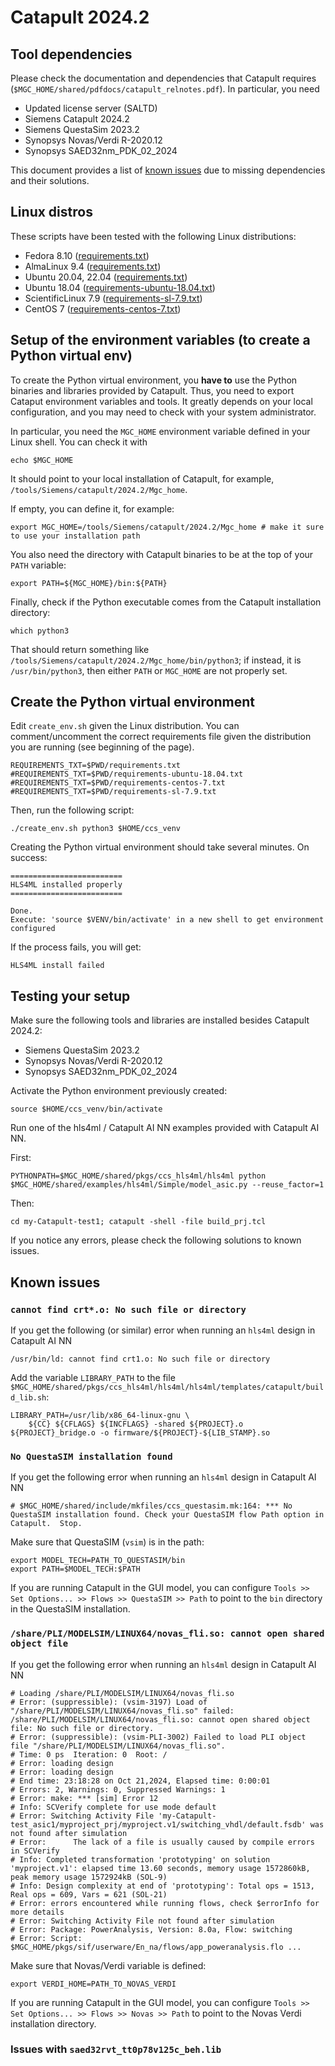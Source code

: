 # Catapult 2024.2

## Tool dependencies

Please check the documentation and dependencies that Catapult requires (`$MGC_HOME/shared/pdfdocs/catapult_relnotes.pdf`). In particular, you need

- Updated license server (SALTD)
- Siemens Catapult 2024.2
- Siemens QuestaSim 2023.2
- Synopsys Novas/Verdi R-2020.12
- Synopsys SAED32nm_PDK_02_2024

This document provides a list of [known issues](#known-issues) due to missing dependencies and their solutions.

## Linux distros

These scripts have been tested with the following Linux distributions:
- Fedora 8.10 ([requirements.txt](requirements.txt))
- AlmaLinux 9.4 ([requirements.txt](requirements.txt))
- Ubuntu 20.04, 22.04 ([requirements.txt](requirements.txt))
- Ubuntu 18.04 ([requirements-ubuntu-18.04.txt](requirements-ubuntu-18.04.txt))
- ScientificLinux 7.9 ([requirements-sl-7.9.txt](requirements-sl-7.9.txt))
- CentOS 7 ([requirements-centos-7.txt](requirements-centos-7.txt))

## Setup of the environment variables (to create a Python virtual env)

To create the Python virtual environment, you **have to** use the Python binaries and libraries provided by Catapult. Thus, you need to export Cataput environment variables and tools. It greatly depends on your local configuration, and you may need to check with your system administrator.

In particular, you need the `MGC_HOME` environment variable defined in your Linux shell. You can check it with
```
echo $MGC_HOME
```
It should point to your local installation of Catapult, for example, `/tools/Siemens/catapult/2024.2/Mgc_home`. 

If empty, you can define it, for example:
```
export MGC_HOME=/tools/Siemens/catapult/2024.2/Mgc_home # make it sure to use your installation path
```

You also need the directory with Catapult binaries to be at the top of your `PATH` variable:
```
export PATH=${MGC_HOME}/bin:${PATH}
```

Finally, check if the Python executable comes from the Catapult installation directory:
```
which python3
```
That should return something like `/tools/Siemens/catapult/2024.2/Mgc_home/bin/python3`; if instead, it is `/usr/bin/python3`, then either `PATH` or `MGC_HOME` are not properly set.

## Create the Python virtual environment

Edit `create_env.sh` given the Linux distribution. You can comment/uncomment the correct requirements file given the distribution you are running (see beginning of the page).
```
REQUIREMENTS_TXT=$PWD/requirements.txt
#REQUIREMENTS_TXT=$PWD/requirements-ubuntu-18.04.txt
#REQUIREMENTS_TXT=$PWD/requirements-centos-7.txt
#REQUIREMENTS_TXT=$PWD/requirements-sl-7.9.txt
```

Then, run the following script:
```
./create_env.sh python3 $HOME/ccs_venv
```

Creating the Python virtual environment should take several minutes. On success:
```
=========================
HLS4ML installed properly
=========================

Done.
Execute: 'source $VENV/bin/activate' in a new shell to get environment configured
```

If the process fails, you will get:
```
HLS4ML install failed
```

## Testing your setup

Make sure the following tools and libraries are installed besides Catapult 2024.2:
- Siemens QuestaSim 2023.2
- Synopsys Novas/Verdi R-2020.12
- Synopsys SAED32nm_PDK_02_2024

Activate the Python environment previously created:
```
source $HOME/ccs_venv/bin/activate
```

Run one of the hls4ml / Catapult AI NN examples provided with Catapult AI NN.

First:
```
PYTHONPATH=$MGC_HOME/shared/pkgs/ccs_hls4ml/hls4ml python $MGC_HOME/shared/examples/hls4ml/Simple/model_asic.py --reuse_factor=1
```

Then:
```
cd my-Catapult-test1; catapult -shell -file build_prj.tcl
```

If you notice any errors, please check the following solutions to known issues.

## Known issues

### `cannot find crt*.o: No such file or directory`

If you get the following (or similar) error when running an `hls4ml` design in Catapult AI NN
```
/usr/bin/ld: cannot find crt1.o: No such file or directory
```

Add the variable `LIBRARY_PATH` to the file `$MGC_HOME/shared/pkgs/ccs_hls4ml/hls4ml/hls4ml/templates/catapult/build_lib.sh`:
```
LIBRARY_PATH=/usr/lib/x86_64-linux-gnu \
    ${CC} ${CFLAGS} ${INCFLAGS} -shared ${PROJECT}.o ${PROJECT}_bridge.o -o firmware/${PROJECT}-${LIB_STAMP}.so
```

### `No QuestaSIM installation found`

If you get the following error when running an `hls4ml` design in Catapult AI NN
```
# $MGC_HOME/shared/include/mkfiles/ccs_questasim.mk:164: *** No QuestaSIM installation found. Check your QuestaSIM flow Path option in Catapult.  Stop.
```

Make sure that QuestaSIM (`vsim`) is in the path:
```
export MODEL_TECH=PATH_TO_QUESTASIM/bin
export PATH=$MODEL_TECH:$PATH
```

If you are running Catapult in the GUI model, you can configure `Tools >> Set Options... >> Flows >> QuestaSIM >> Path` to point to the `bin` directory in the QuestaSIM installation.

### `/share/PLI/MODELSIM/LINUX64/novas_fli.so: cannot open shared object file`

If you get the following error when running an `hls4ml` design in Catapult AI NN
```
# Loading /share/PLI/MODELSIM/LINUX64/novas_fli.so
# Error: (suppressible): (vsim-3197) Load of "/share/PLI/MODELSIM/LINUX64/novas_fli.so" failed: /share/PLI/MODELSIM/LINUX64/novas_fli.so: cannot open shared object file: No such file or directory.
# Error: (suppressible): (vsim-PLI-3002) Failed to load PLI object file "/share/PLI/MODELSIM/LINUX64/novas_fli.so".
# Time: 0 ps  Iteration: 0  Root: /
# Error: loading design
# Error: loading design
# End time: 23:18:28 on Oct 21,2024, Elapsed time: 0:00:01
# Errors: 2, Warnings: 0, Suppressed Warnings: 1
# Error: make: *** [sim] Error 12
# Info: SCVerify complete for use mode default
# Error: Switching Activity File 'my-Catapult-test_asic1/myproject_prj/myproject.v1/switching_vhdl/default.fsdb' was not found after simulation
# Error:      The lack of a file is usually caused by compile errors in SCVerify
# Info: Completed transformation 'prototyping' on solution 'myproject.v1': elapsed time 13.60 seconds, memory usage 1572860kB, peak memory usage 1572924kB (SOL-9)
# Info: Design complexity at end of 'prototyping': Total ops = 1513, Real ops = 609, Vars = 621 (SOL-21)
# Error: errors encountered while running flows, check $errorInfo for more details
# Error: Switching Activity File not found after simulation
# Error: Package: PowerAnalysis, Version: 8.0a, Flow: switching
# Error: Script: $MGC_HOME/pkgs/sif/userware/En_na/flows/app_poweranalysis.flo ...
```

Make sure that Novas/Verdi variable is defined:
```
export VERDI_HOME=PATH_TO_NOVAS_VERDI
```

If you are running Catapult in the GUI model, you can configure `Tools >> Set Options... >> Flows >> Novas >> Path` to point to the Novas Verdi installation directory.

### Issues with `saed32rvt_tt0p78v125c_beh.lib`
